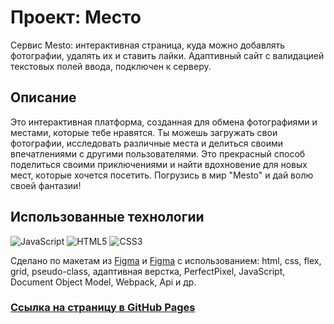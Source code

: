 # Проект: Место

Сервис Mesto: интерактивная страница, куда можно добавлять фотографии, удалять их и ставить лайки. Адаптивный сайт с валидацией текстовых полей ввода, подключен к серверу.

## Описание

Это интерактивная платформа, созданная для обмена фотографиями и местами, которые тебе нравятся. Ты можешь загружать свои фотографии, исследовать различные места и делиться своими впечатлениями с другими пользователями. Это прекрасный способ поделиться своими приключениями и найти вдохновение для новых мест, которые хочется посетить. Погрузись в мир "Mesto" и дай волю своей фантазии!

## Использованные технологии

![JavaScript](https://img.shields.io/badge/javascript-%23323330.svg?style=for-the-badge&logo=javascript&logoColor=%23F7DF1E)    ![HTML5](https://img.shields.io/badge/html5-%23E34F26.svg?style=for-the-badge&logo=html5&logoColor=white)  ![CSS3](https://img.shields.io/badge/css3-%231572B6.svg?style=for-the-badge&logo=css3&logoColor=white)  

Сделано по макетам из [Figma](https://www.figma.com/file/2cn9N9jSkmxD84oJik7xL7/JavaScript.-Sprint-4?node-id=0%3A1 "https://www.figma.com/file/2cn9N9jSkmxD84oJik7xL7/JavaScript.-Sprint-4?node-id=0%3A1") и [Figma](https://www.figma.com/file/bjyvbKKJN2naO0ucURl2Z0/JavaScript.-Sprint-5?node-id=0%3A1) с использованием: html, css, flex, grid, pseudo-class, адаптивная верстка, PerfectPixel, JavaScript, Document Object Model, Webpack, Api и др.

### [Ссылка на страницу в GitHub Pages](https://yryryk.github.io/mesto/ "https://yryryk.github.io/mesto/")
